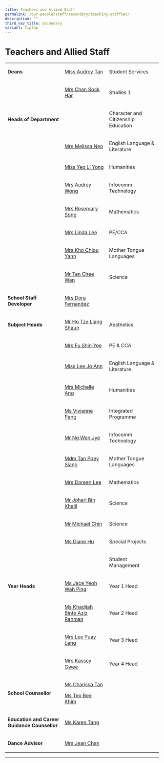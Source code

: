 ```yaml
---
title: Teachers and Allied Staff
permalink: /our-people/staff/secondary/teaching-staffsec/
description: ""
third_nav_title: Secondary
variant: tiptap
---
```

<h1><strong>Teachers and Allied Staff</strong></h1>
<table style="minWidth: 75px">
<colgroup>
<col>
<col>
<col>
</colgroup>
<tbody>
<tr>
<td rowspan="1" colspan="1">
<p><strong>Deans</strong>
</p>
</td>
<td rowspan="1" colspan="1">
<p><a href="mailto:tan_lee_lian_audrey@moe.edu.sg" rel="noopener noreferrer nofollow" target="_blank">Miss Audrey Tan</a>
</p>
</td>
<td rowspan="1" colspan="1">
<p>Student Services</p>
</td>
</tr>
<tr>
<td rowspan="1" colspan="1">
<p></p>
</td>
<td rowspan="1" colspan="1">
<p><a href="mailto:lim_sock_har@moe.edu.sg" rel="noopener noreferrer nofollow" target="_blank">Mrs Chan Sock Har</a>
</p>
</td>
<td rowspan="1" colspan="1">
<p>Studies 1</p>
</td>
</tr>
<tr>
<td rowspan="1" colspan="1">
<p><strong>Heads of Department</strong>
</p>
</td>
<td rowspan="1" colspan="1">
<p></p>
</td>
<td rowspan="1" colspan="1">
<p>Character and Citizenship Education</p>
</td>
</tr>
<tr>
<td rowspan="1" colspan="1">
<p></p>
</td>
<td rowspan="1" colspan="1">
<p><a href="mailto:melissa_neo-ang@moe.edu.sg" rel="noopener noreferrer nofollow" target="_blank">Mrs Melissa Neo</a>
</p>
</td>
<td rowspan="1" colspan="1">
<p>English Language &amp; Literature</p>
</td>
</tr>
<tr>
<td rowspan="1" colspan="1">
<p></p>
</td>
<td rowspan="1" colspan="1">
<p><a href="mailto:Yeo_li_yong@moe.edu.sg" rel="noopener noreferrer nofollow" target="_blank">Miss Yeo Li Yong</a>
</p>
</td>
<td rowspan="1" colspan="1">
<p>Humanities</p>
</td>
</tr>
<tr>
<td rowspan="1" colspan="1">
<p></p>
</td>
<td rowspan="1" colspan="1">
<p><a href="mailto:tan_mei_ling_audrey@moe.edu.sg" rel="noopener noreferrer nofollow" target="_blank">Mrs Audrey Wong</a>
</p>
</td>
<td rowspan="1" colspan="1">
<p>Infocomm Technology</p>
</td>
</tr>
<tr>
<td rowspan="1" colspan="1">
<p></p>
</td>
<td rowspan="1" colspan="1">
<p><a href="mailto:rosemary_tang@moe.edu.sg" rel="noopener noreferrer nofollow" target="_blank">Mrs Rosemary Song</a>
</p>
</td>
<td rowspan="1" colspan="1">
<p>Mathematics</p>
</td>
</tr>
<tr>
<td rowspan="1" colspan="1">
<p></p>
</td>
<td rowspan="1" colspan="1">
<p><a href="mailto:khoo_beng_gek_linda@moe.edu.sg" rel="noopener noreferrer nofollow" target="_blank">Mrs Linda Lee</a>
</p>
</td>
<td rowspan="1" colspan="1">
<p>PE/CCA</p>
</td>
</tr>
<tr>
<td rowspan="1" colspan="1">
<p></p>
</td>
<td rowspan="1" colspan="1">
<p><a href="mailto:lim_chiou_yann@moe.edu.sg" rel="noopener noreferrer nofollow" target="_blank">Mrs Kho Chiou Yann</a>
</p>
</td>
<td rowspan="1" colspan="1">
<p>Mother Tongue Languages</p>
</td>
</tr>
<tr>
<td rowspan="1" colspan="1">
<p></p>
</td>
<td rowspan="1" colspan="1">
<p><a href="mailto:tan_chee_wan@moe.edu.sg" rel="noopener noreferrer nofollow" target="_blank">Mr Tan Chee Wan</a>
</p>
</td>
<td rowspan="1" colspan="1">
<p>Science</p>
</td>
</tr>
<tr>
<td rowspan="1" colspan="1">
<p><strong>School Staff Developer</strong>
</p>
</td>
<td rowspan="1" colspan="1">
<p><a href="mailto:dora_maria_choo@moe.edu.sg" rel="noopener noreferrer nofollow" target="_blank">Mrs Dora Fernandez</a>
</p>
</td>
<td rowspan="1" colspan="1">
<p></p>
</td>
</tr>
<tr>
<td rowspan="1" colspan="1">
<p><strong>Subject Heads</strong>
</p>
</td>
<td rowspan="1" colspan="1">
<p><a href="mailto:ho_tze_liang_shaun@moe.edu.sg" rel="noopener noreferrer nofollow" target="_blank">Mr Ho Tze Liang Shaun</a>
</p>
</td>
<td rowspan="1" colspan="1">
<p>Aesthetics</p>
</td>
</tr>
<tr>
<td rowspan="1" colspan="1">
<p></p>
</td>
<td rowspan="1" colspan="1">
<p><a href="mailto:wong_shin_yee@moe.edu.sg" rel="noopener noreferrer nofollow" target="_blank">Mrs Fu Shin Yee</a>
</p>
</td>
<td rowspan="1" colspan="1">
<p>PE &amp; CCA</p>
</td>
</tr>
<tr>
<td rowspan="1" colspan="1">
<p></p>
</td>
<td rowspan="1" colspan="1">
<p><a href="mailto:lee_jo_ann@moe.edu.sg" rel="noopener noreferrer nofollow" target="_blank">Miss Lee Jo Ann</a>
</p>
</td>
<td rowspan="1" colspan="1">
<p>English Language&nbsp;&amp; Literature</p>
</td>
</tr>
<tr>
<td rowspan="1" colspan="1">
<p></p>
</td>
<td rowspan="1" colspan="1">
<p><a href="mailto:Ng_mei_yin_michelle@moe.edu.sg" rel="noopener noreferrer nofollow" target="_blank">Mrs Michelle Ang</a>
</p>
</td>
<td rowspan="1" colspan="1">
<p>Humanities</p>
</td>
</tr>
<tr>
<td rowspan="1" colspan="1">
<p></p>
</td>
<td rowspan="1" colspan="1">
<p><a href="mailto:pang_kailing_vivienne@moe.edu.sg" rel="noopener noreferrer nofollow" target="_blank">Ms Vivienne Pang</a>
</p>
</td>
<td rowspan="1" colspan="1">
<p>Integrated Programme</p>
</td>
</tr>
<tr>
<td rowspan="1" colspan="1">
<p></p>
</td>
<td rowspan="1" colspan="1">
<p><a href="mailto:Ng_wen_jye@moe.edu.sg" rel="noopener noreferrer nofollow" target="_blank">Mr Ng Wen Jye</a>
</p>
</td>
<td rowspan="1" colspan="1">
<p>Infocomm Technology</p>
</td>
</tr>
<tr>
<td rowspan="1" colspan="1">
<p></p>
</td>
<td rowspan="1" colspan="1">
<p><a href="mailto:tan_poey_siang@moe.edu.sg" rel="noopener noreferrer nofollow" target="_blank">Mdm Tan Poey Siang</a>
</p>
</td>
<td rowspan="1" colspan="1">
<p>Mother Tongue Languages</p>
</td>
</tr>
<tr>
<td rowspan="1" colspan="1">
<p></p>
</td>
<td rowspan="1" colspan="1">
<p><a href="mailto:lau_ying_ying@moe.edu.sg" rel="noopener noreferrer nofollow" target="_blank">Mrs Doreen Lee</a>
</p>
</td>
<td rowspan="1" colspan="1">
<p>Mathematics</p>
</td>
</tr>
<tr>
<td rowspan="1" colspan="1">
<p></p>
</td>
<td rowspan="1" colspan="1">
<p><a href="mailto:johari_khalil@moe.edu.sg" rel="noopener noreferrer nofollow" target="_blank">Mr Johari Bin Khalil</a>
</p>
</td>
<td rowspan="1" colspan="1">
<p>Science</p>
</td>
</tr>
<tr>
<td rowspan="1" colspan="1">
<p></p>
</td>
<td rowspan="1" colspan="1">
<p><a href="mailto:chin_sian_woon_michael@moe.edu.sg" rel="noopener noreferrer nofollow" target="_blank">Mr Michael Chin</a>
</p>
</td>
<td rowspan="1" colspan="1">
<p>Science</p>
</td>
</tr>
<tr>
<td rowspan="1" colspan="1">
<p></p>
</td>
<td rowspan="1" colspan="1">
<p><a href="mailto:hu_yu_hua_diane@moe.edu.sg" rel="noopener noreferrer nofollow" target="_blank">Ms Diane Hu</a>
</p>
</td>
<td rowspan="1" colspan="1">
<p>Special Projects</p>
</td>
</tr>
<tr>
<td rowspan="1" colspan="1">
<p></p>
</td>
<td rowspan="1" colspan="1">
<p></p>
</td>
<td rowspan="1" colspan="1">
<p>Student Management</p>
</td>
</tr>
<tr>
<td rowspan="1" colspan="1">
<p><strong>Year Heads</strong>
</p>
</td>
<td rowspan="1" colspan="1">
<p><a href="mailto:jace_yeoh@moe.edu.sg" rel="noopener noreferrer nofollow" target="_blank">Ms Jace Yeoh Wah Ping</a>
</p>
</td>
<td rowspan="1" colspan="1">
<p>Year 1 Head</p>
</td>
</tr>
<tr>
<td rowspan="1" colspan="1">
<p></p>
</td>
<td rowspan="1" colspan="1">
<p><a href="mailto:khadijah_aziz_rahman@moe.edu.sg" rel="noopener noreferrer nofollow" target="_blank">Ms Khadijah Binte Aziz Rahman</a>
</p>
</td>
<td rowspan="1" colspan="1">
<p>Year 2 Head</p>
</td>
</tr>
<tr>
<td rowspan="1" colspan="1">
<p></p>
</td>
<td rowspan="1" colspan="1">
<p><a href="mailto:ong_puay_leng@moe.edu.sg" rel="noopener noreferrer nofollow" target="_blank">Mrs Lee Puay Leng</a>
</p>
</td>
<td rowspan="1" colspan="1">
<p>Year 3 Head</p>
</td>
</tr>
<tr>
<td rowspan="1" colspan="1">
<p></p>
</td>
<td rowspan="1" colspan="1">
<p><a href="mailto:kassey_heng@moe.edu.sg" rel="noopener noreferrer nofollow" target="_blank">Mrs Kassey Gwee</a>
</p>
</td>
<td rowspan="1" colspan="1">
<p>Year 4 Head</p>
</td>
</tr>
<tr>
<td rowspan="1" colspan="1">
<p><strong>School Counsellor</strong>
</p>
</td>
<td rowspan="1" colspan="1">
<p><a href="mailto:tan_mao_ning_charissa@moe.edu.sg" rel="noopener noreferrer nofollow" target="_blank">Ms Charissa Tan</a>
</p>
<p></p>
<p><a href="mailto:teo_bee_khim_a@moe.edu.sg" rel="noopener noreferrer nofollow" target="_blank">Ms Teo Bee Khim</a>
</p>
</td>
<td rowspan="1" colspan="1">
<p></p>
</td>
</tr>
<tr>
<td rowspan="1" colspan="1">
<p><strong>Education and Career Guidance Counsellor</strong>
</p>
</td>
<td rowspan="1" colspan="1">
<p><a href="mailto:Tang_Lin_Yin_Karen@moe.edu.sg" rel="noopener noreferrer nofollow" target="_blank">Ms Karen Tang</a>
</p>
</td>
<td rowspan="1" colspan="1">
<p></p>
</td>
</tr>
<tr>
<td rowspan="1" colspan="1">
<p><strong>Dance Advisor</strong>
</p>
</td>
<td rowspan="1" colspan="1">
<p><a href="mailto:Jean_Chan@moe.edu.sg" rel="noopener noreferrer nofollow" target="_blank">Mrs Jean Chan</a>
</p>
</td>
<td rowspan="1" colspan="1">
<p></p>
</td>
</tr>
</tbody>
</table>
<hr>
<p></p>